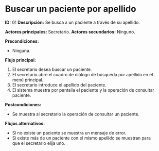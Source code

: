 # **Buscar un paciente por apellido**
**ID:** 01 **Descripción:** Se busca a un paciente a través de su apellido.

**Actores principales:** Secretario.    **Actores secundarios:** Ninguno.

**Precondiciones:**
- Ninguna.

**Flujo principal:**
1. El secretario desea buscar un paciente.
2. El secretario abre el cuadro de diálogo de búsqueda por apellido en el menú principal.
3. El secretario introduce el apellido del paciente.
4. El sistema muestra por pantalla el paciente y la operación de consultar paciente.

**Postcondiciones:**
- Se muestra al secretario la operación de consultar un paciente.

**Flujos alternativos:**
- Si no existe un paciente se muestra un mensaje de error.
- Si existe más de un paciente con el mismo apellido se muestran para que el secretario elija uno.
